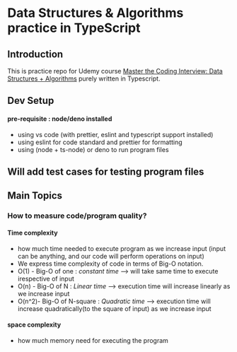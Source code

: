 # Data Structures & Algorithms practice in TypeScript

## Introduction

This is practice repo for Udemy course
[Master the Coding Interview: Data Structures + Algorithms](https://www.udemy.com/course/master-the-coding-interview-data-structures-algorithms/) purely written in Typescript.

## Dev Setup

#### pre-requisite : node/deno installed

- using vs code (with prettier, eslint and typescript support installed)
- using eslint for code standard and prettier for formatting
- using (node + ts-node) or deno to run program files

## Will add test cases for testing program files

## Main Topics

### How to measure code/program quality?

#### Time complexity

- how much time needed to execute program as we increase input
  (input can be anything, and our code will perform operations on input)
- We express time complexity of code in terms of Big-O notation.
- O(1) - Big-O of one : _constant time_ --> will take same time to execute irespective of input
- O(n) - Big-O of N : _Linear time_ --> execution time will increase linearly as we increase input
- O(n^2)- Big-O of N-square : _Quadratic time_ --> execution time will increase quadratically(to the square of input) as we increase input

#### space complexity

- how much memory need for executing the program
